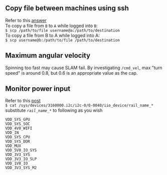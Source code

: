 ## Copy file between machines using ssh
Refer to this [answer](https://unix.stackexchange.com/questions/106480/how-to-copy-files-from-one-machine-to-another-using-ssh) <br/>
To copy a file from `B` to `A` while logged into `B`: <br/>
`$ scp /path/to/file username@a:/path/to/destination` <br/>
To copy a file from B to A while logged into A: <br/>
`$ scp username@b:/path/to/file /path/to/destination` <br/>

## Maximum angular velocity
Spinning too fast may cause SLAM fail. By investigating `/cmd_vel`, max "turn speed" is around 0.8, but 0.6 is an appropriate value as the cap.

## Monitor power input
Refer to this [post](https://devtalk.nvidia.com/default/topic/1000830/jetson-tx2-ina226-power-monitor-with-i2c-interface-/) <br/>
`$ cat /sys/devices/3160000.i2c/i2c-0/0-0040/iio_device/rail_name_*`
substitute *`rail_name_*`* to following as you wish
```
VDD_SYS_GPU
VDD_SYS_SOC
VDD_4V0_WIFI
VDD_IN
VDD_SYS_CPU
VDD_SYS_DDR
VDD_MUX
VDD_5V0_IO_SYS
VDD_3V3_SYS
VDD_3V3_IO_SLP
VDD_1V8_IO
VDD_3V3_SYS_M2
```

